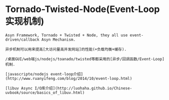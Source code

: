 # Tornado-Twisted-Node(Event-Loop实现机制)
```
Asyn Framework, Tornado + Twisted + Node, they all use event-driven/callback Asyn Mechanism.
```
```
异步机制可以用来提高[大访问量高并发网站]的性能(+负载均衡+缓存). 
```
```
/桌面GUI/web端js/nodejs/toanado/twisted等都采用的[异步/回调函数/Event-Loop]机制.
```
```
[javascripte/nodejs event-loop介绍](http://www.ruanyifeng.com/blog/2014/10/event-loop.html)
```
```
[libuv Async I/O库介绍](http://luohaha.github.io/Chinese-uvbook/source/basics_of_libuv.html)
```
